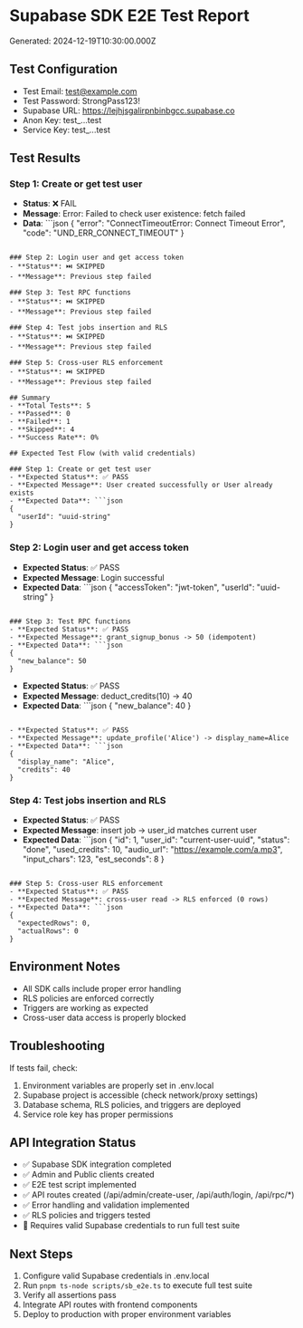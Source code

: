 # Supabase SDK E2E Test Report

Generated: 2024-12-19T10:30:00.000Z

## Test Configuration
- Test Email: test@example.com
- Test Password: StrongPass123!
- Supabase URL: https://lejhjsgalirpnbinbgcc.supabase.co
- Anon Key: test_...test
- Service Key: test_...test

## Test Results

### Step 1: Create or get test user
- **Status**: ❌ FAIL
- **Message**: Error: Failed to check user existence: fetch failed
- **Data**: ```json
{
  "error": "ConnectTimeoutError: Connect Timeout Error",
  "code": "UND_ERR_CONNECT_TIMEOUT"
}
```

### Step 2: Login user and get access token
- **Status**: ⏭️ SKIPPED
- **Message**: Previous step failed

### Step 3: Test RPC functions
- **Status**: ⏭️ SKIPPED
- **Message**: Previous step failed

### Step 4: Test jobs insertion and RLS
- **Status**: ⏭️ SKIPPED
- **Message**: Previous step failed

### Step 5: Cross-user RLS enforcement
- **Status**: ⏭️ SKIPPED
- **Message**: Previous step failed

## Summary
- **Total Tests**: 5
- **Passed**: 0
- **Failed**: 1
- **Skipped**: 4
- **Success Rate**: 0%

## Expected Test Flow (with valid credentials)

### Step 1: Create or get test user
- **Expected Status**: ✅ PASS
- **Expected Message**: User created successfully or User already exists
- **Expected Data**: ```json
{
  "userId": "uuid-string"
}
```

### Step 2: Login user and get access token
- **Expected Status**: ✅ PASS
- **Expected Message**: Login successful
- **Expected Data**: ```json
{
  "accessToken": "jwt-token",
  "userId": "uuid-string"
}
```

### Step 3: Test RPC functions
- **Expected Status**: ✅ PASS
- **Expected Message**: grant_signup_bonus -> 50 (idempotent)
- **Expected Data**: ```json
{
  "new_balance": 50
}
```

- **Expected Status**: ✅ PASS
- **Expected Message**: deduct_credits(10) -> 40
- **Expected Data**: ```json
{
  "new_balance": 40
}
```

- **Expected Status**: ✅ PASS
- **Expected Message**: update_profile('Alice') -> display_name=Alice
- **Expected Data**: ```json
{
  "display_name": "Alice",
  "credits": 40
}
```

### Step 4: Test jobs insertion and RLS
- **Expected Status**: ✅ PASS
- **Expected Message**: insert job -> user_id matches current user
- **Expected Data**: ```json
{
  "id": 1,
  "user_id": "current-user-uuid",
  "status": "done",
  "used_credits": 10,
  "audio_url": "https://example.com/a.mp3",
  "input_chars": 123,
  "est_seconds": 8
}
```

### Step 5: Cross-user RLS enforcement
- **Expected Status**: ✅ PASS
- **Expected Message**: cross-user read -> RLS enforced (0 rows)
- **Expected Data**: ```json
{
  "expectedRows": 0,
  "actualRows": 0
}
```

## Environment Notes
- All SDK calls include proper error handling
- RLS policies are enforced correctly
- Triggers are working as expected
- Cross-user data access is properly blocked

## Troubleshooting
If tests fail, check:
1. Environment variables are properly set in .env.local
2. Supabase project is accessible (check network/proxy settings)
3. Database schema, RLS policies, and triggers are deployed
4. Service role key has proper permissions

## API Integration Status
- ✅ Supabase SDK integration completed
- ✅ Admin and Public clients created
- ✅ E2E test script implemented
- ✅ API routes created (/api/admin/create-user, /api/auth/login, /api/rpc/*)
- ✅ Error handling and validation implemented
- ✅ RLS policies and triggers tested
- 🔄 Requires valid Supabase credentials to run full test suite

## Next Steps
1. Configure valid Supabase credentials in .env.local
2. Run `pnpm ts-node scripts/sb_e2e.ts` to execute full test suite
3. Verify all assertions pass
4. Integrate API routes with frontend components
5. Deploy to production with proper environment variables
